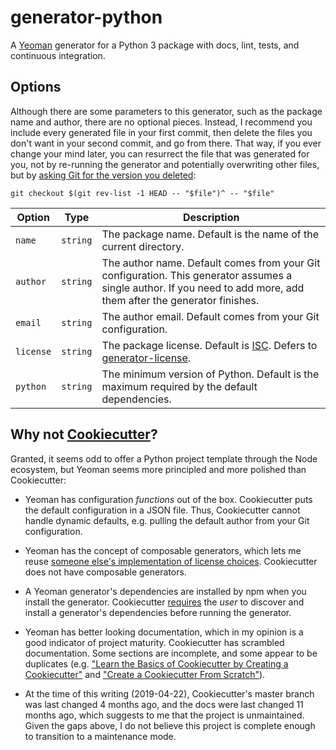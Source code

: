 # generator-python

A [Yeoman](https://yeoman.io/) generator for a Python 3 package with docs,
lint, tests, and continuous integration.


## Options

Although there are some parameters to this generator, such as the package name
and author, there are no optional pieces. Instead, I recommend you include
every generated file in your first commit, then delete the files you don't
want in your second commit, and go from there. That way, if you ever change
your mind later, you can resurrect the file that was generated for you, not by
re-running the generator and potentially overwriting other files, but by
[asking Git for the version you
deleted](https://stackoverflow.com/a/1113140/61890://stackoverflow.com/a/1113140/618906):

```shell
git checkout $(git rev-list -1 HEAD -- "$file")^ -- "$file"
```

| Option | Type | Description |
| ------ | ---- | ----------- |
| `name` | `string` | The package name. Default is the name of the current directory. |
| `author` | `string` | The author name. Default comes from your Git configuration. This generator assumes a single author. If you need to add more, add them after the generator finishes. |
| `email` | `string` | The author email. Default comes from your Git configuration. |
| `license` | `string` | The package license. Default is [ISC][]. Defers to [generator-license][]. |
| `python` | `string` | The minimum version of Python. Default is the maximum required by the default dependencies.

[ISC]: https://tldrlegal.com/license/-isc-license#summary
[generator-license]: https://github.com/jozefizso/generator-license/


## Why not [Cookiecutter](https://github.com/audreyr/cookiecutter)?

Granted, it seems odd to offer a Python project template through the Node
ecosystem, but Yeoman seems more principled and more polished than
Cookiecutter:

- Yeoman has configuration *functions* out of the box. Cookiecutter puts the
    default configuration in a JSON file. Thus, Cookiecutter cannot handle
    dynamic defaults, e.g. pulling the default author from your Git
    configuration.

- Yeoman has the concept of composable generators, which lets me reuse [someone
    else's implementation of license choices][generator-license]. Cookiecutter
    does not have composable generators.

- A Yeoman generator's dependencies are installed by npm when you install the
  generator. Cookiecutter
  [requires](https://cookiecutter.readthedocs.io/en/latest/advanced/template_extensions.html)
  the *user* to discover and install a generator's dependencies before running
  the generator.

- Yeoman has better looking documentation, which in my opinion is a good
  indicator of project maturity. Cookiecutter has scrambled documentation.
  Some sections are incomplete, and some appear to be duplicates (e.g. ["Learn
  the Basics of Cookiecutter by Creating
  a Cookiecutter"](https://cookiecutter.readthedocs.io/en/latest/first_steps.html)
  and ["Create a Cookiecutter From
  Scratch"](https://cookiecutter.readthedocs.io/en/latest/tutorial2.html)).

- At the time of this writing (2019-04-22), Cookiecutter's master branch was
    last changed 4 months ago, and the docs were last changed 11 months ago,
    which suggests to me that the project is unmaintained. Given the gaps
    above, I do not believe this project is complete enough to transition to
    a maintenance mode.
